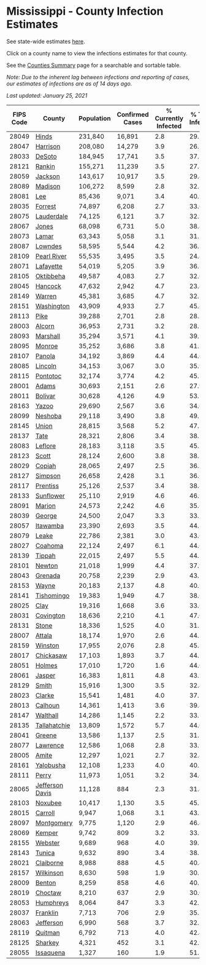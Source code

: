 # Mississippi - County Infection Estimates

See state-wide estimates [here](/infections/us-ms).

Click on a county name to view the infections estimates for that county.

See the [Counties Summary](/infections/summary-counties) page for a searchable and sortable table.

*Note: Due to the inherent lag between infections and reporting of cases, our estimates of infections are as of 14 days ago.*

*Last updated: January 25, 2021*

|   FIPS Code |                             County |   Population |   Confirmed Cases |   % Currently Infected |   % Total Infected |
|-------------|------------------------------------|--------------|-------------------|------------------------|--------------------|
|       28049 |                     [Hinds](hinds) |      231,840 |            16,891 |                    2.8 |               29.1 |
|       28047 |               [Harrison](harrison) |      208,080 |            14,279 |                    3.9 |               26.2 |
|       28033 |                   [DeSoto](desoto) |      184,945 |            17,741 |                    3.5 |               37.3 |
|       28121 |                   [Rankin](rankin) |      155,271 |            11,239 |                    3.5 |               27.8 |
|       28059 |                 [Jackson](jackson) |      143,617 |            10,917 |                    3.5 |               29.4 |
|       28089 |                 [Madison](madison) |      106,272 |             8,599 |                    2.8 |               32.3 |
|       28081 |                         [Lee](lee) |       85,436 |             9,071 |                    3.4 |               40.9 |
|       28035 |                 [Forrest](forrest) |       74,897 |             6,208 |                    2.7 |               33.0 |
|       28075 |           [Lauderdale](lauderdale) |       74,125 |             6,121 |                    3.7 |               32.9 |
|       28067 |                     [Jones](jones) |       68,098 |             6,731 |                    5.0 |               38.4 |
|       28073 |                     [Lamar](lamar) |       63,343 |             5,058 |                    3.1 |               31.1 |
|       28087 |                 [Lowndes](lowndes) |       58,595 |             5,544 |                    4.2 |               36.3 |
|       28109 |         [Pearl River](pearl-river) |       55,535 |             3,495 |                    3.5 |               24.4 |
|       28071 |             [Lafayette](lafayette) |       54,019 |             5,205 |                    3.9 |               36.8 |
|       28105 |             [Oktibbeha](oktibbeha) |       49,587 |             4,083 |                    2.7 |               32.6 |
|       28045 |                 [Hancock](hancock) |       47,632 |             2,942 |                    4.7 |               23.4 |
|       28149 |                   [Warren](warren) |       45,381 |             3,685 |                    4.7 |               32.3 |
|       28151 |           [Washington](washington) |       43,909 |             4,933 |                    2.7 |               45.4 |
|       28113 |                       [Pike](pike) |       39,288 |             2,701 |                    2.8 |               28.3 |
|       28003 |                   [Alcorn](alcorn) |       36,953 |             2,731 |                    3.2 |               28.1 |
|       28093 |               [Marshall](marshall) |       35,294 |             3,571 |                    4.1 |               39.1 |
|       28095 |                   [Monroe](monroe) |       35,252 |             3,686 |                    3.8 |               41.2 |
|       28107 |                   [Panola](panola) |       34,192 |             3,869 |                    4.4 |               44.0 |
|       28085 |                 [Lincoln](lincoln) |       34,153 |             3,067 |                    3.0 |               35.9 |
|       28115 |               [Pontotoc](pontotoc) |       32,174 |             3,774 |                    4.2 |               45.2 |
|       28001 |                     [Adams](adams) |       30,693 |             2,151 |                    2.6 |               27.9 |
|       28011 |                 [Bolivar](bolivar) |       30,628 |             4,126 |                    4.9 |               53.5 |
|       28163 |                     [Yazoo](yazoo) |       29,690 |             2,567 |                    3.6 |               34.6 |
|       28099 |                 [Neshoba](neshoba) |       29,118 |             3,490 |                    3.8 |               49.1 |
|       28145 |                     [Union](union) |       28,815 |             3,568 |                    5.2 |               47.3 |
|       28137 |                       [Tate](tate) |       28,321 |             2,806 |                    3.4 |               38.5 |
|       28083 |                 [Leflore](leflore) |       28,183 |             3,118 |                    3.5 |               45.2 |
|       28123 |                     [Scott](scott) |       28,124 |             2,600 |                    3.8 |               38.8 |
|       28029 |                   [Copiah](copiah) |       28,065 |             2,497 |                    2.5 |               36.3 |
|       28127 |                 [Simpson](simpson) |       26,658 |             2,428 |                    3.1 |               36.6 |
|       28117 |               [Prentiss](prentiss) |       25,126 |             2,537 |                    3.4 |               38.8 |
|       28133 |             [Sunflower](sunflower) |       25,110 |             2,919 |                    4.6 |               46.9 |
|       28091 |                   [Marion](marion) |       24,573 |             2,242 |                    4.6 |               35.6 |
|       28039 |                   [George](george) |       24,500 |             2,047 |                    3.3 |               33.1 |
|       28057 |               [Itawamba](itawamba) |       23,390 |             2,693 |                    3.5 |               44.5 |
|       28079 |                     [Leake](leake) |       22,786 |             2,381 |                    3.0 |               43.6 |
|       28027 |                 [Coahoma](coahoma) |       22,124 |             2,497 |                    6.1 |               44.6 |
|       28139 |                   [Tippah](tippah) |       22,015 |             2,497 |                    5.5 |               44.2 |
|       28101 |                   [Newton](newton) |       21,018 |             1,999 |                    4.4 |               37.9 |
|       28043 |                 [Grenada](grenada) |       20,758 |             2,239 |                    2.9 |               43.2 |
|       28153 |                     [Wayne](wayne) |       20,183 |             2,137 |                    4.8 |               40.9 |
|       28141 |           [Tishomingo](tishomingo) |       19,383 |             1,949 |                    4.7 |               38.6 |
|       28025 |                       [Clay](clay) |       19,316 |             1,668 |                    3.6 |               33.6 |
|       28031 |             [Covington](covington) |       18,636 |             2,210 |                    4.1 |               47.0 |
|       28131 |                     [Stone](stone) |       18,336 |             1,525 |                    4.0 |               31.1 |
|       28007 |                   [Attala](attala) |       18,174 |             1,970 |                    2.6 |               44.2 |
|       28159 |                 [Winston](winston) |       17,955 |             2,076 |                    2.8 |               45.8 |
|       28017 |             [Chickasaw](chickasaw) |       17,103 |             1,893 |                    3.7 |               44.2 |
|       28051 |                   [Holmes](holmes) |       17,010 |             1,720 |                    1.6 |               44.0 |
|       28061 |                   [Jasper](jasper) |       16,383 |             1,811 |                    4.8 |               43.2 |
|       28129 |                     [Smith](smith) |       15,916 |             1,300 |                    3.5 |               32.4 |
|       28023 |                   [Clarke](clarke) |       15,541 |             1,481 |                    4.0 |               37.2 |
|       28013 |                 [Calhoun](calhoun) |       14,361 |             1,413 |                    3.6 |               39.4 |
|       28147 |               [Walthall](walthall) |       14,286 |             1,145 |                    2.2 |               33.1 |
|       28135 |       [Tallahatchie](tallahatchie) |       13,809 |             1,572 |                    5.7 |               44.0 |
|       28041 |                   [Greene](greene) |       13,586 |             1,137 |                    2.5 |               31.8 |
|       28077 |               [Lawrence](lawrence) |       12,586 |             1,068 |                    2.8 |               33.9 |
|       28005 |                     [Amite](amite) |       12,297 |             1,021 |                    2.7 |               32.4 |
|       28161 |             [Yalobusha](yalobusha) |       12,108 |             1,233 |                    4.0 |               40.2 |
|       28111 |                     [Perry](perry) |       11,973 |             1,051 |                    3.2 |               34.6 |
|       28065 | [Jefferson Davis](jefferson-davis) |       11,128 |               884 |                    2.3 |               31.4 |
|       28103 |                 [Noxubee](noxubee) |       10,417 |             1,130 |                    3.5 |               45.2 |
|       28015 |                 [Carroll](carroll) |        9,947 |             1,068 |                    3.1 |               43.3 |
|       28097 |           [Montgomery](montgomery) |        9,775 |             1,120 |                    2.9 |               46.4 |
|       28069 |                   [Kemper](kemper) |        9,742 |               809 |                    3.2 |               33.2 |
|       28155 |                 [Webster](webster) |        9,689 |               968 |                    4.0 |               39.2 |
|       28143 |                   [Tunica](tunica) |        9,632 |               890 |                    3.4 |               38.7 |
|       28021 |             [Claiborne](claiborne) |        8,988 |               888 |                    4.5 |               40.4 |
|       28157 |             [Wilkinson](wilkinson) |        8,630 |               598 |                    1.9 |               30.1 |
|       28009 |                   [Benton](benton) |        8,259 |               858 |                    4.6 |               40.2 |
|       28019 |                 [Choctaw](choctaw) |        8,210 |               637 |                    2.9 |               30.0 |
|       28053 |             [Humphreys](humphreys) |        8,064 |               847 |                    3.3 |               42.7 |
|       28037 |               [Franklin](franklin) |        7,713 |               706 |                    2.9 |               35.2 |
|       28063 |             [Jefferson](jefferson) |        6,990 |               568 |                    3.7 |               32.5 |
|       28119 |                 [Quitman](quitman) |        6,792 |               713 |                    4.0 |               42.4 |
|       28125 |                 [Sharkey](sharkey) |        4,321 |               452 |                    3.1 |               42.9 |
|       28055 |             [Issaquena](issaquena) |        1,327 |               160 |                    1.9 |               51.7 |